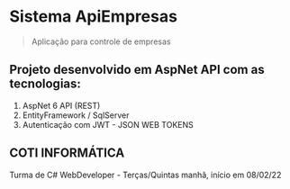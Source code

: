 # Sistema ApiEmpresas
> Aplicação para controle de empresas
## Projeto desenvolvido em AspNet API com as tecnologias:
1. AspNet 6 API (REST)
2. EntityFramework / SqlServer
3. Autenticação com JWT - JSON WEB TOKENS
## COTI INFORMÁTICA
Turma de C# WebDeveloper - Terças/Quintas manhã, início em 08/02/22


